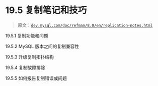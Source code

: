 # 19.5 复制笔记和技巧

> 原文：[`dev.mysql.com/doc/refman/8.0/en/replication-notes.html`](https://dev.mysql.com/doc/refman/8.0/en/replication-notes.html)

19.5.1 复制功能和问题

19.5.2 MySQL 版本之间的复制兼容性

19.5.3 升级复制拓扑结构

19.5.4 复制故障排除

19.5.5 如何报告复制错误或问题
